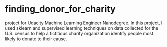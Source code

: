 # finding_donor_for_charity
project for Udacity Machine Learning Engineer Nanodegree.
In this project, I used sklearn and supervised learning techniques on data collected for the U.S. census to help a fictitious charity organization identify people most likely to donate to their cause.
